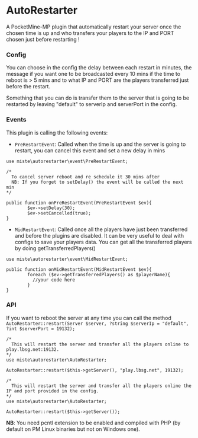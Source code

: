 # AutoRestarter

A PocketMine-MP plugin that automatically restart your server once the chosen time is up and who transfers your players to the IP and PORT chosen just before restarting !

### Config

You can choose in the config the delay between each restart in minutes, the message if you want one to be broadcasted every 10 mins if the time to reboot is > 5 mins and to what IP and PORT are the players transferred just before the restart.

Something that you can do is transfer them to the server that is going to be restarted by leaving "default" to serverIp and serverPort in the config. 

### Events
This plugin is calling the following events:
- `PreRestartEvent`: Called when the time is up and the server is going to restart, you can cancel this event and set a new delay in mins
```
use miste\autorestarter\event\PreRestartEvent;

/*
  To cancel server reboot and re schedule it 30 mins after
  NB: If you forget to setDelay() the event will be called the next min
*/

public function onPreRestartEvent(PreRestartEvent $ev){
        $ev->setDelay(30);
        $ev->setCancelled(true); 
}
```
- `MidRestartEvent`: Called once all the players have just been transferred and before the plugins are disabled. It can be very useful to deal with configs to save your players data. You can get all the transferred players by doing getTransferredPlayers()
```
use miste\autorestarter\event\MidRestartEvent;

public function onMidRestartEvent(MidRestartEvent $ev){
        foreach ($ev->getTransferredPlayers() as $playerName){
          //your code here
        }
}
```

### API
If you want to reboot the server at any time you can call the method `AutoRestarter::restart(Server $server, ?string $serverIp = "default", ?int $serverPort = 19132);`
```
/*
  This will restart the server and transfer all the players online to play.lbsg.net:19132.
*/
use miste\autorestarter\AutoRestarter;

AutoRestarter::restart($this->getServer(), "play.lbsg.net", 19132);

/*
  This will restart the server and transfer all the players online the IP and port provided in the config.
*/
use miste\autorestarter\AutoRestarter;

AutoRestarter::restart($this->getServer());
```

**NB**: You need pcntl extension to be enabled and compiled with PHP (by default on PM Linux binaries but not on Windows one).